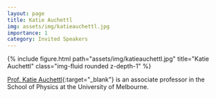 ```yaml
---
layout: page
title: Katie Auchettl
img: assets/img/katieauchettl.jpg
importance: 1
category: Invited Speakers
---
```


<div class="row">
    <div class="col-sm mt-3 mt-md-0">
        {% include figure.html path="assets/img/katieauchettl.jpg" title="Katie Auchettl" class="img-fluid rounded z-depth-1" %}
    </div>
</div>

[Prof. Katie Auchettl](https://www.auchettl.com){:target="_blank"} is an associate professor in the School of Physics at the University of Melbourne.